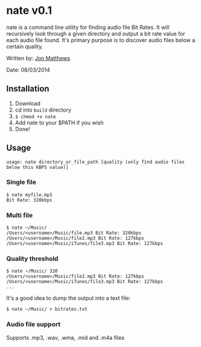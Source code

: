 # nate v0.1

nate is a command line utility for finding audio file Bit Rates. It will recursively look through a given directory and output a bit rate value for each audio file found. It's primary purpose is to discover audio files below a certain quality.

Written by: [Jon Matthews](https://github.com/joncarlmatthews)

Date: 08/03/2014

## Installation

1. Download
2. cd into `build` directory
3. `$ chmod +x nate`
4. Add nate to your $PATH if you wish
5. Done!

## Usage

````usage: nate directory_or_file_path [quality (only find audio files below this KBPS value)]````

### Single file

```
$ nate myfile.mp3
Bit Rate: 320kbps
```

### Multi file

```
$ nate ~/Music/
/Users/<username>/Music/file.mp3 Bit Rate: 320kbps
/Users/<username>/Music/file2.mp3 Bit Rate: 127kbps
/Users/<username>/Music/iTunes/file3.mp3 Bit Rate: 127kbps
```

### Quality threshold

```
$ nate ~/Music/ 320
/Users/<username>/Music/file2.mp3 Bit Rate: 127kbps
/Users/<username>/Music/iTunes/file3.mp3 Bit Rate: 127kbps
...
```

It's a good idea to dump the output into a text file:

	$ nate ~/Music/ > bitrates.txt

### Audio file support

Supports .mp3, .wav, .wma, .mid and .m4a files
